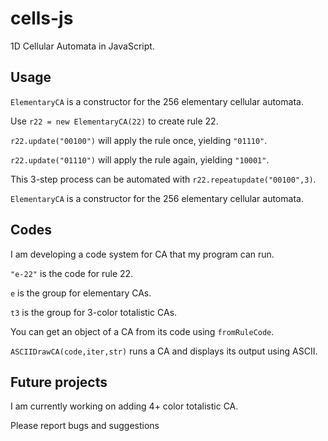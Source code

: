 # cells-js
1D Cellular Automata in JavaScript.

## Usage


`ElementaryCA` is a constructor for the 256 elementary cellular automata.

Use `r22 = new ElementaryCA(22)` to create rule 22.

`r22.update("00100")` will apply the rule once, yielding `"01110"`.

`r22.update("01110")` will apply the rule again, yielding `"10001"`.

This 3-step process can be automated with `r22.repeatupdate("00100",3)`.

`ElementaryCA` is a constructor for the 256 elementary cellular automata.

## Codes

I am developing a code system for CA that my program can run.

`"e-22"` is the code for rule 22.

`e` is the group for elementary CAs.

`t3` is the group for 3-color totalistic CAs.

You can get an object of a CA from its code using `fromRuleCode`.

`ASCIIDrawCA(code,iter,str)` runs a CA and displays its output using ASCII.

## Future projects

I am currently working on adding 4+ color totalistic CA.


Please report bugs and suggestions
